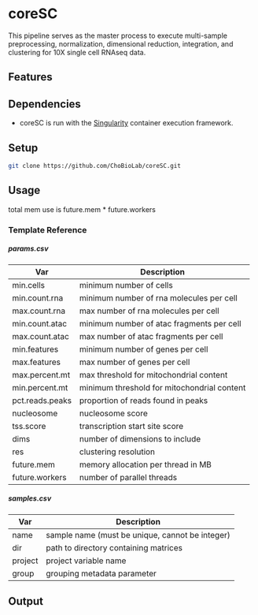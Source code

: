 # coreSC

This pipeline serves as the master process to execute multi-sample preprocessing, normalization, dimensional reduction, integration, and clustering for 10X single cell RNAseq data.

## Features

## Dependencies
- coreSC is run with the [Singularity](https://docs.sylabs.io/guides/3.0/user-guide/installation.html) container execution framework.

## Setup
```sh
git clone https://github.com/ChoBioLab/coreSC.git
```

## Usage

total mem use is future.mem * future.workers

### Template Reference

##### params.csv

| Var | Description |
| ----- | ----- |
| min.cells | minimum number of cells |
| min.count.rna | minimum number of rna molecules per cell |
| max.count.rna | max number of rna molecules per cell |
| min.count.atac | minimum number of atac fragments per cell |
| max.count.atac | max number of atac fragments per cell |
| min.features | minimum number of genes per cell |
| max.features | max number of genes per cell |
| max.percent.mt | max threshold for mitochondrial content |
| min.percent.mt | minimum threshold for mitochondrial content |
| pct.reads.peaks | proportion of reads found in peaks |
| nucleosome | nucleosome score |
| tss.score | transcription start site score |
| dims | number of dimensions to include |
| res | clustering resolution |
| future.mem | memory allocation per thread in MB |
| future.workers | number of parallel threads |

##### samples.csv

| Var | Description |
| ----- | ----- |
| name | sample name (must be unique, cannot be integer) |
| dir | path to directory containing matrices |
| project | project variable name |
| group | grouping metadata parameter |

## Output

